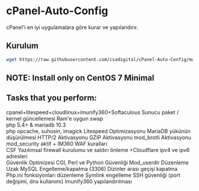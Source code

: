 # cPanel-Auto-Config

cPanel'i en iyi uygulamalara göre kurar ve yapılandırır.
## Kurulum

```bash
wget https://raw.githubusercontent.com/csadigital/cPanel-Auto-Config/main/install_cpanel.sh -O ./install_cpanel.sh && bash install_cpanel.sh
```

## NOTE: Install only on CentOS 7 Minimal

## Tasks that you perform:

cpanel+litespeed+cloudlinux+imunify360+Softaculous
Sunucu paket / kernel güncellemesi
Ram'e uygun swap  
php 5.4+ & mariadb 10.3  
php opcache, suhosin, imagick 
Litespeed Optimizasyonu
MariaDB yükünün düşürülmesi
HTTP/2 Aktivasyonu
GZIP Aktivasyonu
mod_brotli Aktivasyonu
mod_security aktif + IM360 WAF kuralları  
CSF Yazılımsal firewall kurulumu ve saldırı önleme 
+Cloudflare ipv4 ve ipv6 adresleri  
Güvenlik Optimizesi
CGI, Perl ve Python Güvenliği
Mod_userdir Düzenleme
Uzak MySQL Engelleme/kapatma (3306)
Dizinler arası geçişi kapatma
Php.ini fonksiyonları düzenleme
Symlink engelleme
SSH güvenliği (port değişimi, dns kullanımı)
Imunify360 yapılandırılması

